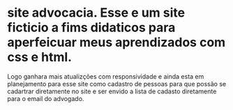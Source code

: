 # site advocacia. Esse e um site ficticio a fims didaticos para aperfeicuar meus aprendizados com css e html.
Logo ganhara mais atualizções com responsividade e ainda esta em planejamento para esse site como cadastro de pessoas para que possão 
se cadartrar diretamente no site e ser envido a lista de cadasto diretamente para o email do advogado.
